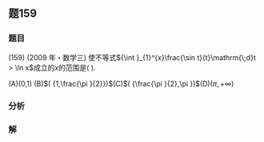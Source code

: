 ## 题159
### 题目
(159) (2009 年・数学三) 使不等式${\int }_{1}^{x}\frac{\sin t}{t}\mathrm{\;d}t > \ln x$成立的$x$的范围是(   ).

(A)(0,1) (B)$( {1,\frac{\pi }{2}})$(C)$( {\frac{\pi }{2},\pi })$(D)$( {\pi , + \infty })$
### 分析

### 解